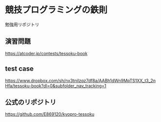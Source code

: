 # 競技プログラミングの鉄則

勉強用リポジトリ

## 演習問題
https://atcoder.jp/contests/tessoku-book

## test case
https://www.dropbox.com/sh/nx3tnilzqz7df8a/AABh1dWn9MpTS1XX_t3_2nHfa/tessoku-book?dl=0&subfolder_nav_tracking=1

## 公式のリポジトリ
https://github.com/E869120/kyopro-tessoku


